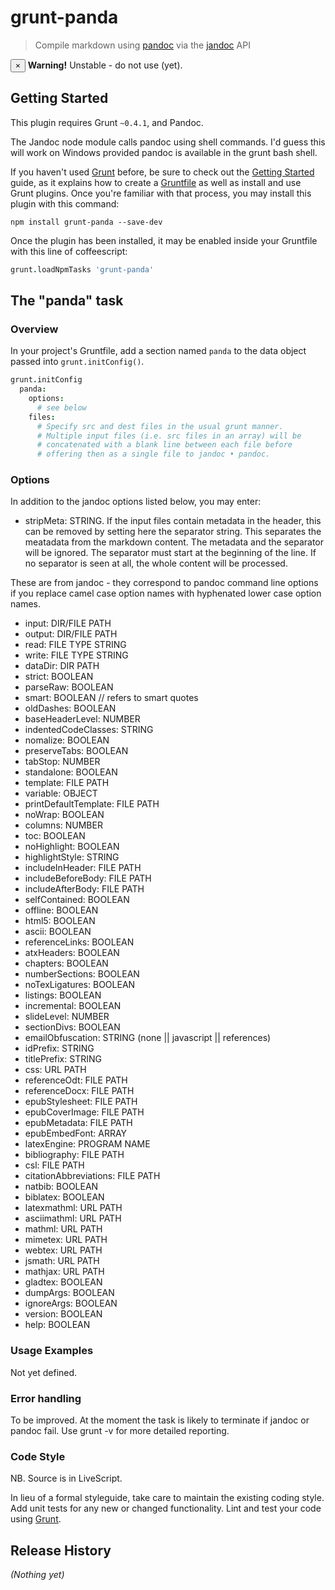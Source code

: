 # grunt-panda

> Compile markdown using [pandoc](http://johnmacfarlane.net/pandoc/) via the [jandoc](https://npmjs.org/package/jandoc) API

<div><div class="alert alert-error">
  <button type="button" class="close" data-dismiss="alert">&times;</button>
  <strong>Warning!</strong> Unstable - do not use (yet).
</div></div>

## Getting Started
This plugin requires Grunt `~0.4.1`, and Pandoc.

The Jandoc node module calls pandoc using shell commands. I'd guess this will work on Windows provided
pandoc is available in the grunt bash shell.

If you haven't used [Grunt](http://gruntjs.com/) before, be sure to check out the [Getting Started](http://gruntjs.com/getting-started) guide, as it explains how to create a [Gruntfile](http://gruntjs.com/sample-gruntfile) as well as install and use Grunt plugins. Once you're familiar with that process, you may install this plugin with this command:

```shell
npm install grunt-panda --save-dev
```

Once the plugin has been installed, it may be enabled inside your Gruntfile with this line of coffeescript:

```coffee
grunt.loadNpmTasks 'grunt-panda'
```

## The "panda" task

### Overview
In your project's Gruntfile, add a section named `panda` to the data object passed into `grunt.initConfig()`.

```coffee
grunt.initConfig
  panda: 
    options:
      # see below
    files:
      # Specify src and dest files in the usual grunt manner.
      # Multiple input files (i.e. src files in an array) will be
      # concatenated with a blank line between each file before
      # offering then as a single file to jandoc • pandoc.

```

### Options

In addition to the jandoc options listed below, you may enter:

 * stripMeta: STRING. If the input files contain metadata in the header, this can be removed by setting here the
 separator string. This separates the meatadata from the markdown content. The metadata and the separator will be ignored. The separator must start at the beginning of the line. If no separator is seen at all, the whole content will be processed.

These are from jandoc - they correspond to pandoc command line options
if you replace camel case option names with hyphenated lower case option names.

 * input: DIR/FILE PATH
 * output: DIR/FILE PATH
 * read: FILE TYPE STRING
 * write: FILE TYPE STRING
 * dataDir: DIR PATH
 * strict: BOOLEAN
 * parseRaw: BOOLEAN
 * smart: BOOLEAN  // refers to smart quotes
 * oldDashes: BOOLEAN
 * baseHeaderLevel: NUMBER
 * indentedCodeClasses: STRING
 * nomalize: BOOLEAN
 * preserveTabs: BOOLEAN
 * tabStop: NUMBER
 * standalone: BOOLEAN
 * template: FILE PATH
 * variable: OBJECT
 * printDefaultTemplate: FILE PATH
 * noWrap: BOOLEAN
 * columns: NUMBER
 * toc: BOOLEAN
 * noHighlight: BOOLEAN
 * highlightStyle: STRING
 * includeInHeader: FILE PATH
 * includeBeforeBody: FILE PATH
 * includeAfterBody: FILE PATH
 * selfContained: BOOLEAN
 * offline: BOOLEAN
 * html5: BOOLEAN
 * ascii: BOOLEAN
 * referenceLinks: BOOLEAN
 * atxHeaders: BOOLEAN
 * chapters: BOOLEAN
 * numberSections: BOOLEAN
 * noTexLigatures: BOOLEAN
 * listings: BOOLEAN
 * incremental: BOOLEAN
 * slideLevel: NUMBER
 * sectionDivs: BOOLEAN
 * emailObfuscation: STRING (none || javascript || references)
 * idPrefix: STRING
 * titlePrefix: STRING
 * css: URL PATH
 * referenceOdt: FILE PATH
 * referenceDocx: FILE PATH
 * epubStylesheet: FILE PATH
 * epubCoverImage: FILE PATH
 * epubMetadata: FILE PATH
 * epubEmbedFont: ARRAY
 * latexEngine: PROGRAM NAME
 * bibliography: FILE PATH
 * csl: FILE PATH
 * citationAbbreviations: FILE PATH
 * natbib: BOOLEAN
 * biblatex: BOOLEAN
 * latexmathml: URL PATH
 * asciimathml: URL PATH
 * mathml: URL PATH
 * mimetex: URL PATH
 * webtex: URL PATH
 * jsmath: URL PATH
 * mathjax: URL PATH
 * gladtex: BOOLEAN
 * dumpArgs: BOOLEAN
 * ignoreArgs: BOOLEAN
 * version: BOOLEAN
 * help: BOOLEAN
 
### Usage Examples

Not yet defined.

### Error handling

To be improved. At the moment the task is likely to terminate if jandoc or pandoc fail.
Use grunt -v for more detailed reporting.

### Code Style

NB. Source is in LiveScript.

In lieu of a formal styleguide, take care to maintain the existing coding style. Add unit tests for any new or changed functionality. Lint and test your code using [Grunt](http://gruntjs.com/).

## Release History
_(Nothing yet)_
